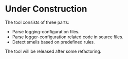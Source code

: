 # Under Construction
The tool consists of three parts:
- Parse logging-configuration files.
- Parse logger-configuration related code in source files.
- Detect smells based on predefined rules.

The tool will be released after some refactoring.